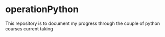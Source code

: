 # operationPython
This repository is to document my progress through the couple of python courses current taking
